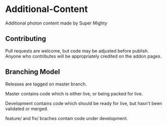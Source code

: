 # Additional-Content
Additional photon content made by Super Mighty

## Contributing

Pull requests are welcome, but code may be adjusted before publish. Anyone who contributes will be appropriately credited on the addon pages.

## Branching Model

Releases are tagged on master branch.

Master contains code which is either live, or being packed for live.

Development contains code which should be ready for live, but hasn't been validated or merged.

feature/ and fix/ braches contain code under development.
